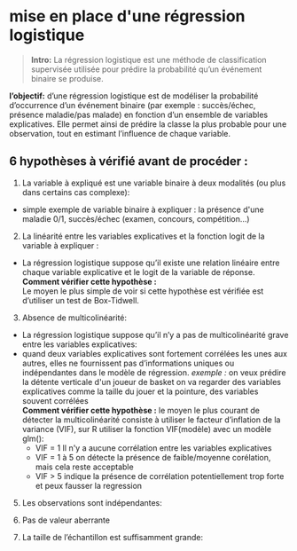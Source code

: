 # mise en place d'une régression logistique
> **Intro:** La régression logistique est une méthode de classification supervisée utilisée pour prédire la probabilité qu’un événement binaire se produise.    
>
**l’objectif:** d’une régression logistique est de modéliser la probabilité d’occurrence d’un événement binaire (par exemple : succès/échec, présence maladie/pas malade) en fonction d’un ensemble de variables explicatives. Elle permet ainsi de prédire la classe la plus probable pour une observation, tout en estimant l’influence de chaque variable.
## 6 hypothèses à vérifié avant de procéder :

1. La variable à expliqué est une variable binaire à deux modalités (ou plus dans certains cas complexe):    
- simple exemple de variable binaire à expliquer : la présence d'une maladie 0/1, succès/échec (examen, concours, compétition...)
      
2. La linéarité entre les variables explicatives et la fonction logit de la variable à expliquer :    
- La régression logistique suppose qu’il existe une relation linéaire entre chaque variable explicative et le logit de la variable de réponse.    
**Comment vérifier cette hypothèse :**    
Le moyen le plus simple de voir si cette hypothèse est vérifiée est d’utiliser un test de Box-Tidwell.
    
3. Absence de multicolinéarité:     
- La régression logistique suppose qu’il n’y a pas de multicolinéarité grave entre les variables explicatives:
- quand deux variables explicatives sont fortement corrélées les unes aux autres, elles ne fournissent pas d’informations uniques ou indépendantes dans le modèle de régression.
*exemple :* on veux prédire la détente verticale d'un joueur de basket on va regarder des variables explicatives comme la taille du jouer et la pointure, des variables souvent corrélées    
**Comment vérifier cette hypothèse :** le moyen le plus courant de détecter la multicolinéarité consiste à utiliser le facteur d’inflation de la variance (VIF), sur R utiliser la fonction VIF(modèle) avec un modèle glm():
    - VIF = 1 Il n'y a aucune corrélation entre les variables explicatives
    - VIF = 1 à 5 on détecte la présence de faible/moyenne corélation, mais cela reste acceptable
    - VIF > 5 indique la présence de corrélation potentiellement trop forte et peux fausser la regression
   
5. Les observations sont indépendantes:    

6. Pas de valeur aberrante    

7. La taille de l’échantillon est suffisamment grande:    
